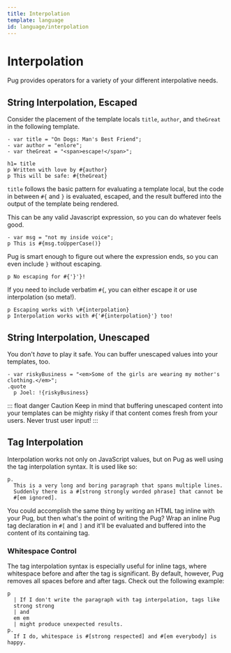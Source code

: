 ```yaml
---
title: Interpolation
template: language
id: language/interpolation
---
```


<!--
.panel-heading Hey!
.panel-body
  p.
    The Pug source code displayed in this, and many of the other pages
    in these docs, is interactive. Edit it and see what happens!
-->

# Interpolation

Pug provides operators for a variety of your different interpolative needs.

## String Interpolation, Escaped

Consider the placement of the template locals `title`, `author`, and `theGreat` in the following template.

```pug-preview
- var title = "On Dogs: Man's Best Friend";
- var author = "enlore";
- var theGreat = "<span>escape!</span>";

h1= title
p Written with love by #{author}
p This will be safe: #{theGreat}
```

`title` follows the basic pattern for evaluating a template local, but the code in between `#{` and `}` is evaluated, escaped, and the result buffered into the output of the template being rendered.

This can be any valid Javascript expression, so you can do whatever feels good.

```pug-preview
- var msg = "not my inside voice";
p This is #{msg.toUpperCase()}
```

Pug is smart enough to figure out where the expression ends, so you can even include `}` without escaping.

```pug-preview
p No escaping for #{'}'}!
```

If you need to include verbatim `#{`, you can either escape it or use interpolation (so meta!).

```pug-preview
p Escaping works with \#{interpolation}
p Interpolation works with #{'#{interpolation}'} too!
```

## String Interpolation, Unescaped

You don't *have* to play it safe. You can buffer unescaped values into your templates, too.

```pug-preview
- var riskyBusiness = "<em>Some of the girls are wearing my mother's clothing.</em>";
.quote
  p Joel: !{riskyBusiness}
```

::: float danger Caution
Keep in mind that buffering unescaped content into your templates can be mighty risky if that content comes fresh from your users.  Never trust user input!
:::

## Tag Interpolation

Interpolation works not only on JavaScript values, but on Pug as well using the tag interpolation syntax. It is used like so:

```pug-preview
p.
  This is a very long and boring paragraph that spans multiple lines.
  Suddenly there is a #[strong strongly worded phrase] that cannot be
  #[em ignored].
```

You could accomplish the same thing by writing an HTML tag inline with your Pug, but then what's the point of writing the Pug? Wrap an inline Pug tag declaration in `#[` and `]` and it'll be evaluated and buffered into the content of its containing tag.

### Whitespace Control

The tag interpolation syntax is especially useful for inline tags, where whitespace before and after the tag is significant. By default, however, Pug removes all spaces before and after tags. Check out the following example:

```pug-preview
p
  | If I don't write the paragraph with tag interpolation, tags like
  strong strong
  | and
  em em
  | might produce unexpected results.
p.
  If I do, whitespace is #[strong respected] and #[em everybody] is happy.
```
